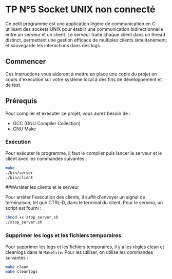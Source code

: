# TP N°5 Socket UNIX non connecté

Ce petit programme est une application légère de communication en C utilisant des sockets UNIX pour établir une communication bidirectionnelle entre un serveur et un client. Le serveur traite chaque client dans un thread distinct, permettant une gestion efficace de multiples clients simultanément, et sauvegarde les interactions dans des logs.

## Commencer

Ces instructions vous aideront à mettre en place une copie du projet en cours d'exécution sur votre système local à des fins de développement et de test.

## Prérequis

Pour compiler et exécuter ce projet, vous aurez besoin de :

- GCC (GNU Compiler Collection)
- GNU Make

### Exécution

Pour exécuter le programme, il faut le compiler puis lancer le serveur et le client avec les commandes suivantes :

```bash
make
./bin/server
./bin/client
```

###Arrêter les clients et le serveur

Pour arrêter l'exécution des clients, il suffit d'envoyer un signal de terminaison, tel que CTRL-D, dans le terminal du client.
Pour le serveur, un script est fourni :

```bash
chmod +x stop_server.sh
./stop_server.sh
```

### Supprimer les logs et les fichiers temporaires

Pour supprimer les logs et les fichiers temporaires, il y a les règles clean et cleanlogs dans le `Makefile`. Pour les utiliser, on utilise les commandes suivantes :

```bash
make clean
make cleanlogs
```
